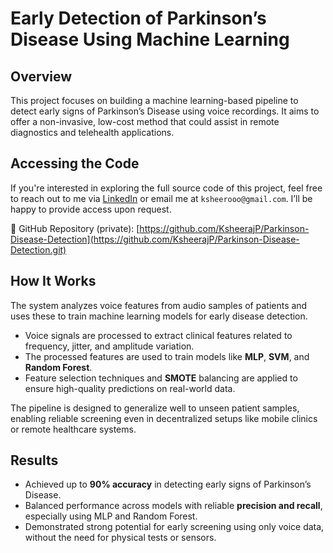 # Early Detection of Parkinson’s Disease Using Machine Learning

## Overview
This project focuses on building a machine learning-based pipeline to detect early signs of Parkinson’s Disease using voice recordings. It aims to offer a non-invasive, low-cost method that could assist in remote diagnostics and telehealth applications.

## Accessing the Code
If you're interested in exploring the full source code of this project, feel free to reach out to me via [LinkedIn](https://www.linkedin.com/in/ksheerajprakash) or email me at `ksheerooo@gmail.com`. I’ll be happy to provide access upon request.

🔗 GitHub Repository (private): [https://github.com/KsheerajP/Parkinson-Disease-Detection](https://github.com/KsheerajP/Parkinson-Disease-Detection.git)

## How It Works
The system analyzes voice features from audio samples of patients and uses these to train machine learning models for early disease detection.

- Voice signals are processed to extract clinical features related to frequency, jitter, and amplitude variation.
- The processed features are used to train models like **MLP**, **SVM**, and **Random Forest**.
- Feature selection techniques and **SMOTE** balancing are applied to ensure high-quality predictions on real-world data.

The pipeline is designed to generalize well to unseen patient samples, enabling reliable screening even in decentralized setups like mobile clinics or remote healthcare systems.

## Results
- Achieved up to **90% accuracy** in detecting early signs of Parkinson’s Disease.
- Balanced performance across models with reliable **precision and recall**, especially using MLP and Random Forest.
- Demonstrated strong potential for early screening using only voice data, without the need for physical tests or sensors.

